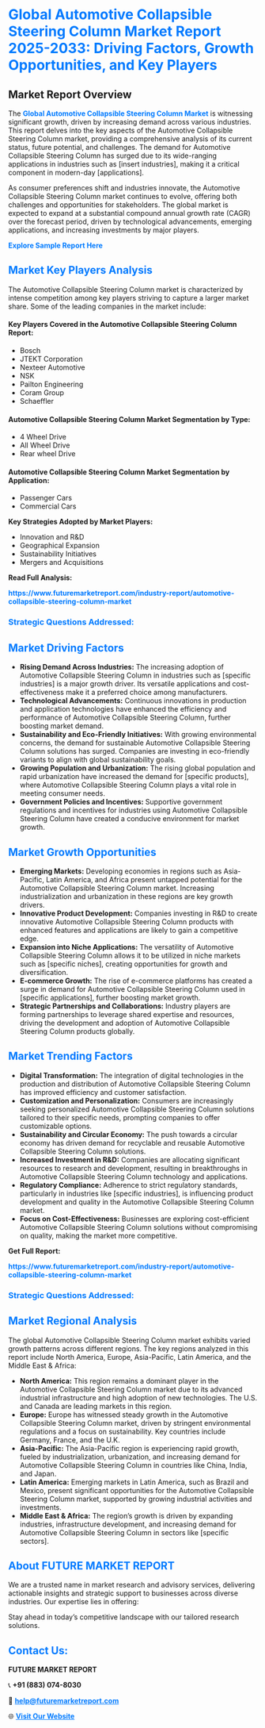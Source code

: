 <h1 style="color: #007BFF;">Global Automotive Collapsible Steering Column Market Report 2025-2033: Driving Factors, Growth Opportunities, and Key Players</h1>

<section id="overview">
<h2>Market Report Overview</h2>
<p>The <a href="https://www.futuremarketreport.com/industry-report/automotive-collapsible-steering-column-market" style="color: #007BFF; text-decoration: none;"><strong>Global Automotive Collapsible Steering Column Market</strong></a> is witnessing significant growth, driven by increasing demand across various industries. This report delves into the key aspects of the Automotive Collapsible Steering Column market, providing a comprehensive analysis of its current status, future potential, and challenges. The demand for Automotive Collapsible Steering Column has surged due to its wide-ranging applications in industries such as [insert industries], making it a critical component in modern-day [applications].</p>
<p>As consumer preferences shift and industries innovate, the Automotive Collapsible Steering Column market continues to evolve, offering both challenges and opportunities for stakeholders. The global market is expected to expand at a substantial compound annual growth rate (CAGR) over the forecast period, driven by technological advancements, emerging applications, and increasing investments by major players.</p>
</section>

<section id="overview">
<p><a href="https://www.futuremarketreport.com/request-sample/reportId=56160" style="color: #007BFF; text-decoration: none;"><strong>Explore Sample Report Here</strong></a></p>
</section>

<section id="key-players">
<h2 style="color: #007BFF;">Market Key Players Analysis</h2>
<p>The Automotive Collapsible Steering Column market is characterized by intense competition among key players striving to capture a larger market share. Some of the leading companies in the market include:</p>
<h4>Key Players Covered in the Automotive Collapsible Steering Column Report:</h4>
<ul><li>Bosch</li><li>JTEKT Corporation</li><li>Nexteer Automotive</li><li>NSK</li><li>Pailton Engineering</li><li>Coram Group</li><li>Schaeffler</li></ul>
<h4>Automotive Collapsible Steering Column Market Segmentation by Type:</h4>
<ul><li>4 Wheel Drive</li><li>All Wheel Drive</li><li>Rear wheel Drive</li></ul>

<h4>Automotive Collapsible Steering Column Market Segmentation by Application:</h4>
<ul><li>Passenger Cars</li><li>Commercial Cars</li></ul>
<p><strong>Key Strategies Adopted by Market Players:</strong></p>
<ul>
<li>Innovation and R&D</li>
<li>Geographical Expansion</li>
<li>Sustainability Initiatives</li>
<li>Mergers and Acquisitions</li>
</ul>
</section>

<section>
<p><strong>Read Full Analysis: </strong></p><a href="https://www.futuremarketreport.com/industry-report/automotive-collapsible-steering-column-market" style="color: #007BFF; text-decoration: none;"><strong>https://www.futuremarketreport.com/industry-report/automotive-collapsible-steering-column-market</strong></a>
<h3 style="color: #007BFF;">Strategic Questions Addressed:</h3>
</section>

<section id="driving-factors">
<h2 style="color: #007BFF;">Market Driving Factors</h2>
<ul>
<li><strong>Rising Demand Across Industries:</strong> The increasing adoption of Automotive Collapsible Steering Column in industries such as [specific industries] is a major growth driver. Its versatile applications and cost-effectiveness make it a preferred choice among manufacturers.</li>
<li><strong>Technological Advancements:</strong> Continuous innovations in production and application technologies have enhanced the efficiency and performance of Automotive Collapsible Steering Column, further boosting market demand.</li>
<li><strong>Sustainability and Eco-Friendly Initiatives:</strong> With growing environmental concerns, the demand for sustainable Automotive Collapsible Steering Column solutions has surged. Companies are investing in eco-friendly variants to align with global sustainability goals.</li>
<li><strong>Growing Population and Urbanization:</strong> The rising global population and rapid urbanization have increased the demand for [specific products], where Automotive Collapsible Steering Column plays a vital role in meeting consumer needs.</li>
<li><strong>Government Policies and Incentives:</strong> Supportive government regulations and incentives for industries using Automotive Collapsible Steering Column have created a conducive environment for market growth.</li>
</ul>
</section>

<section id="growth-opportunities">
<h2 style="color: #007BFF;">Market Growth Opportunities</h2>
<ul>
<li><strong>Emerging Markets:</strong> Developing economies in regions such as Asia-Pacific, Latin America, and Africa present untapped potential for the Automotive Collapsible Steering Column market. Increasing industrialization and urbanization in these regions are key growth drivers.</li>
<li><strong>Innovative Product Development:</strong> Companies investing in R&D to create innovative Automotive Collapsible Steering Column products with enhanced features and applications are likely to gain a competitive edge.</li>
<li><strong>Expansion into Niche Applications:</strong> The versatility of Automotive Collapsible Steering Column allows it to be utilized in niche markets such as [specific niches], creating opportunities for growth and diversification.</li>
<li><strong>E-commerce Growth:</strong> The rise of e-commerce platforms has created a surge in demand for Automotive Collapsible Steering Column used in [specific applications], further boosting market growth.</li>
<li><strong>Strategic Partnerships and Collaborations:</strong> Industry players are forming partnerships to leverage shared expertise and resources, driving the development and adoption of Automotive Collapsible Steering Column products globally.</li>
</ul>
</section>

<section id="trending-factors">
<h2 style="color: #007BFF;">Market Trending Factors</h2>
<ul>
<li><strong>Digital Transformation:</strong> The integration of digital technologies in the production and distribution of Automotive Collapsible Steering Column has improved efficiency and customer satisfaction.</li>
<li><strong>Customization and Personalization:</strong> Consumers are increasingly seeking personalized Automotive Collapsible Steering Column solutions tailored to their specific needs, prompting companies to offer customizable options.</li>
<li><strong>Sustainability and Circular Economy:</strong> The push towards a circular economy has driven demand for recyclable and reusable Automotive Collapsible Steering Column solutions.</li>
<li><strong>Increased Investment in R&D:</strong> Companies are allocating significant resources to research and development, resulting in breakthroughs in Automotive Collapsible Steering Column technology and applications.</li>
<li><strong>Regulatory Compliance:</strong> Adherence to strict regulatory standards, particularly in industries like [specific industries], is influencing product development and quality in the Automotive Collapsible Steering Column market.</li>
<li><strong>Focus on Cost-Effectiveness:</strong> Businesses are exploring cost-efficient Automotive Collapsible Steering Column solutions without compromising on quality, making the market more competitive.</li>
</ul>
</section>

<section>
<p><strong>Get Full Report: </strong></p><a href="https://www.futuremarketreport.com/industry-report/automotive-collapsible-steering-column-market" style="color: #007BFF; text-decoration: none;"><strong>https://www.futuremarketreport.com/industry-report/automotive-collapsible-steering-column-market</strong></a>
<h3 style="color: #007BFF;">Strategic Questions Addressed:</h3>
</section>


<section id="regional-analysis">
<h2 style="color: #007BFF;">Market Regional Analysis</h2>
<p>The global Automotive Collapsible Steering Column market exhibits varied growth patterns across different regions. The key regions analyzed in this report include North America, Europe, Asia-Pacific, Latin America, and the Middle East & Africa:</p>
<ul>
<li><strong>North America:</strong> This region remains a dominant player in the Automotive Collapsible Steering Column market due to its advanced industrial infrastructure and high adoption of new technologies. The U.S. and Canada are leading markets in this region.</li>
<li><strong>Europe:</strong> Europe has witnessed steady growth in the Automotive Collapsible Steering Column market, driven by stringent environmental regulations and a focus on sustainability. Key countries include Germany, France, and the U.K.</li>
<li><strong>Asia-Pacific:</strong> The Asia-Pacific region is experiencing rapid growth, fueled by industrialization, urbanization, and increasing demand for Automotive Collapsible Steering Column in countries like China, India, and Japan.</li>
<li><strong>Latin America:</strong> Emerging markets in Latin America, such as Brazil and Mexico, present significant opportunities for the Automotive Collapsible Steering Column market, supported by growing industrial activities and investments.</li>
<li><strong>Middle East & Africa:</strong> The region’s growth is driven by expanding industries, infrastructure development, and increasing demand for Automotive Collapsible Steering Column in sectors like [specific sectors].</li>
</ul>
</section>

<footer>
<h2 style="color: #007BFF;">About FUTURE MARKET REPORT</h2>
<p>We are a trusted name in market research and advisory services, delivering actionable insights and strategic support to businesses across diverse industries. Our expertise lies in offering:</p>

<p>Stay ahead in today’s competitive landscape with our tailored research solutions.</p>

<h2 style="color: #007BFF;">Contact Us:</h2>
<p><strong>FUTURE MARKET REPORT</strong></p>
<p>📞 <strong>+91 (883) 074-8030</strong></p>
<p>📧 <strong><a href="mailto:help@futuremarketreport.com" style="color: #007BFF;">help@futuremarketreport.com</a></strong></p>
<p>🌐 <strong><a href="https://www.futuremarketreport.com/" style="color: #007BFF;">Visit Our Website</a></strong></p>
</footer>
